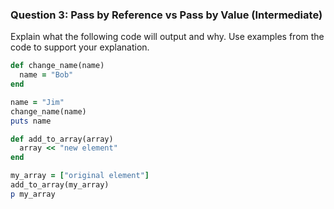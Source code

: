 ### Question 3: Pass by Reference vs Pass by Value (Intermediate)

Explain what the following code will output and why. Use examples from the code to support your explanation.

```ruby
def change_name(name)
  name = "Bob"
end

name = "Jim"
change_name(name)
puts name

def add_to_array(array)
  array << "new element"
end

my_array = ["original element"]
add_to_array(my_array)
p my_array
```

